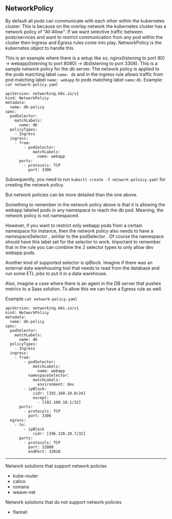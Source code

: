 ## NetworkPolicy

By default all pods can communicate with each other within the kubernetes cluster.
This is because on the overlay network the kubernetes cluster has a network policy of "All Allow".
If we want selective traffic between pods/services and want to restrict communication from any
pod within the cluster then Ingress and Egress rules come into play. NetworkPolicy is the kubernetes object to handle this.

This is an example where there is a setup like so, nginx(listening to port 80) -> webapp(listening to port 8080) -> db(listening to port 3306).
This is a sample network policy for the db server.
The network policy is applied to the pods matching label `name: db`
and in the ingress rule allows traffic from pod matching label `name: webapp` to pods matching label `name:db`.
Example: `cat network-policy.yaml`
```
apiVersion: networking.k8s.io/v1
kind: NetworkPolicy
metadata:
  name: db-policy
spec:
  podSelector:
    matchLabels:
      name: db
  policyTypes:
    - Ingress
  ingress:
    - from:
        - podSelector:
            matchLabels:
              name: webapp
      ports:
        - protocols: TCP
          port: 3306
```
Subsequently, you need to run `kubectl create -f network-poloicy.yaml` for creating the network policy.

But network policies can be more detailed than the one above.

Something to remember in the network policy above is that it is allowing the webapp labeled pods in any namespace
to reach the db pod. Meaning, the network policy is not namespaced.

However, if you want to restrict only webapp pods from a certain namespace for instance, then the network
policy also needs to have a namespaceSelector , similar to the podSelector .
Of course the namespace should have this label set for the selector to work.
Important to remember that in the rule you can combine the 2 selector types to only allow dev webapp pods.

Another kind of supported selector is ipBlock. Imagine if there was an external data warehousing tool that
needs to read from the database and run some ETL jobs to put it in a data warehouse.

Also, imagine a case where there is an agent in the DB server that pushes metrics to a Saas solution.
To allow this we can have a Egress rule as well.

Example `cat network-policy.yaml`
```
apiVersion: networking.k8s.io/v1
kind: NetworkPolicy
metadata:
  name: db-policy
spec:
  podSelector:
    matchLabels:
      name: db
  policyTypes:
    - Ingress
  ingress:
    - from:
        - podSelector:
            matchLabels:
              name: webapp
          namespaceSelector:
            matchLabels:
              environment: dev
        - ipBlock:
            cidr: [192.160.10.0/24]
            except:
              - [192.160.10.1/32]
      ports:
        - protocols: TCP
          port: 3306
  egress:
    - to:
        - ipBlock
            cidr: [196.120.20.7/32]
      ports:
        - protocols: TCP
          port: 32000
          endPort: 32010
```

----------------------------------------------------
Network solutions that support network policies
  - kube-router
  - calico
  - romana
  - weave-net

Network solutions that do not support network policies
  - flannel
